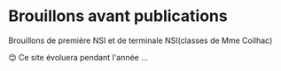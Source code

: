 # Brouillons avant publications

Brouillons de première NSI et de terminale NSI(classes de Mme Coilhac)

😊 Ce site évoluera pendant l'année ...
